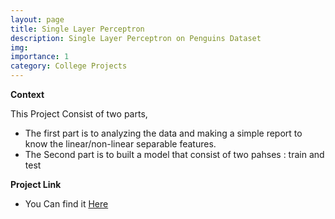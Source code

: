 ```yaml
---
layout: page
title: Single Layer Perceptron
description: Single Layer Perceptron on Penguins Dataset
img:
importance: 1
category: College Projects
---
```

**Context**

This Project Consist of two parts, 
* The first part is to analyzing the data and making a simple report to know the linear/non-linear separable features.
* The Second part is to built a model that consist of two pahses : train and test

**Project Link**
* You Can find it [Here](https://github.com/Minaaa01/Single-layer-Perceptron)
